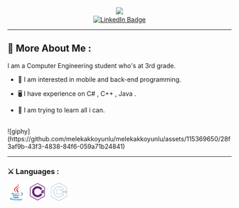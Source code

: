 <div id="header" align="center">
  <img src="https://media.giphy.com/media/v1.Y2lkPTc5MGI3NjExdDgyMDd0c2xzd2tjeXp5Zmw0Z3FmaWtmamt1Ym91YzJoMHdodnR2NSZlcD12MV9pbnRlcm5hbF9naWZfYnlfaWQmY3Q9Zw/487L0pNZKONFN01oHO/giphy.gif" width="150"/>

  <div id="badges">
    <a href="https://www.linkedin.com/in/melek-akkoyunlu-b72890225/">
      <img src="https://img.shields.io/badge/LinkedIn-blue?style=for-the-badge&logo=linkedin&logoColor=white" alt="LinkedIn Badge"/>
    </a>
  </div>
</div>

---
## 🎀 More About Me :
I am a Computer Engineering student who's at 3rd grade.

- 📱 I am interested in mobile and back-end programming.

- 🖥️ I have experience on C# , C++ , Java .

- 🌠 I am trying to learn all i can.
<br>
![giphy](https://github.com/melekakkoyunlu/melekakkoyunlu/assets/115369650/28f3af9b-43f3-4838-84f6-059a71b24841) 

---
### ⚔️ Languages :
<div>
  <img src="https://github.com/devicons/devicon/blob/master/icons/java/java-original.svg" title="Java" alt="Java" width="40" height="40"/>&nbsp;
  <img src="https://github.com/devicons/devicon/blob/master/icons/csharp/csharp-line.svg" title="C#" alt="C#" width="40" height="40"/>&nbsp;
  <img src="https://github.com/devicons/devicon/blob/master/icons/cplusplus/cplusplus-line.svg" title="C++" alt="C++" width="40" height="40"/>&nbsp;
</div>

